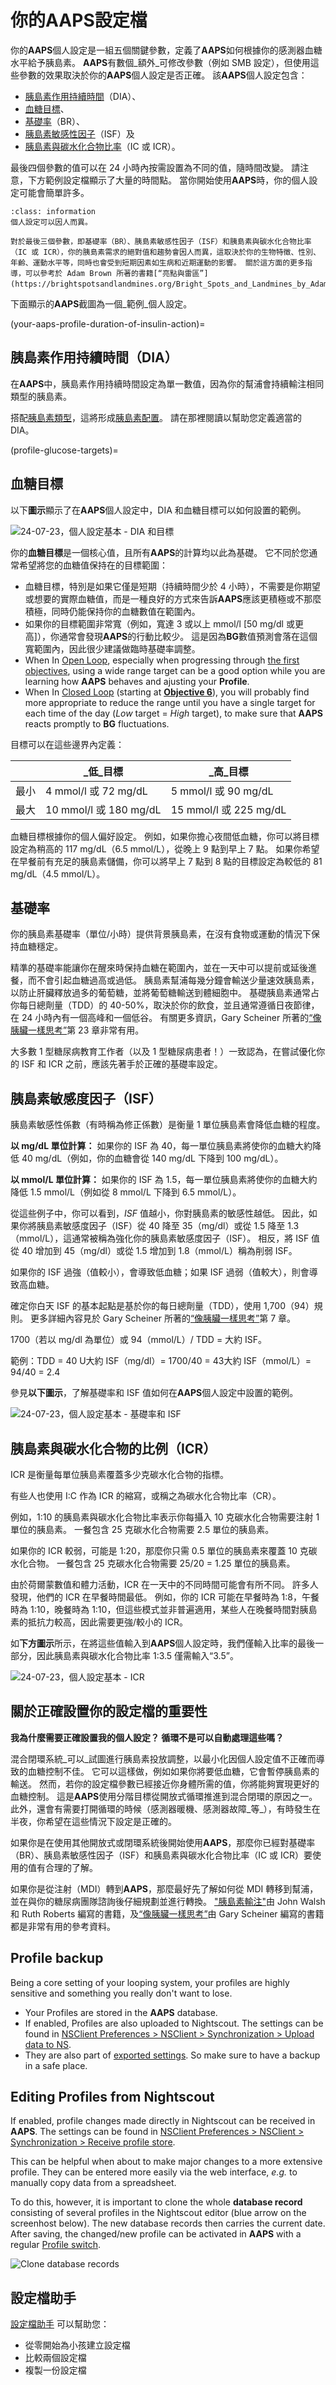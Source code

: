 # 你的**AAPS**設定檔

你的**AAPS**個人設定是一組五個關鍵參數，定義了**AAPS**如何根據你的感測器血糖水平給予胰島素。 **AAPS**有數個_額外_可修改參數（例如 SMB 設定），但使用這些參數的效果取決於你的**AAPS**個人設定是否正確。 該**AAPS**個人設定包含：
* [胰島素作用持續時間](#duration-of-insulin-action-dia)（DIA）、
* [血糖目標](#glucose-targets)、
* [基礎率](#basal-rates)（BR）、
* [胰島素敏感性因子](#insulin-sensitivity-factor-isf)（ISF）及
* [胰島素與碳水化合物比率](#insulin-to-carb-ratio-icr)（IC 或 ICR）。

最後四個參數的值可以在 24 小時內按需設置為不同的值，隨時間改變。 請注意，下方範例設定檔顯示了大量的時間點。 當你開始使用**AAPS**時，你的個人設定可能會簡單許多。

```{admonition} Your diabetes may vary
:class: information
個人設定可以因人而異。

對於最後三個參數，即基礎率（BR）、胰島素敏感性因子（ISF）和胰島素與碳水化合物比率（IC 或 ICR），你的胰島素需求的絕對值和趨勢會因人而異，這取決於你的生物特徵、性別、年齡、運動水平等，同時也會受到短期因素如生病和近期運動的影響。 關於這方面的更多指導，可以參考於 Adam Brown 所著的書籍[“亮點與雷區”](https://brightspotsandlandmines.org/Bright_Spots_and_Landmines_by_Adam_Brown.pdf)。

```

下面顯示的**AAPS**截圖為一個_範例_個人設定。

(your-aaps-profile-duration-of-insulin-action)=
## 胰島素作用持續時間（DIA）

在**AAPS**中，胰島素作用持續時間設定為單一數值，因為你的幫浦會持續輸注相同類型的胰島素。

搭配[胰島素類型](#Config-Builder-insulin)，這將形成[胰島素配置](#AapsScreens-insulin-profile)。 請在那裡閱讀以幫助您定義適當的 DIA。

(profile-glucose-targets)=
## 血糖目標

以下**圖示**顯示了在**AAPS**個人設定中，DIA 和血糖目標可以如何設置的範例。

![24-07-23，個人設定基本 - DIA 和目標](../images/f3904cc3-3d9e-497e-a3b6-3a49650053e6.png)

你的**血糖目標**是一個核心值，且所有**AAPS**的計算均以此為基礎。 它不同於您通常希望將您的血糖值保持在的目標範圍：
* 血糖目標，特別是如果它僅是短期（持續時間少於 4 小時），不需要是你期望或想要的實際血糖值，而是一種良好的方式來告訴**AAPS**應該更積極或不那麼積極，同時仍能保持你的血糖數值在範圍內。
* 如果你的目標範圍非常寬（例如，寬達 3 或以上 mmol/l [50 mg/dl 或更高]），你通常會發現**AAPS**的行動比較少。 這是因為**BG**數值預測會落在這個寬範圍內，因此很少建議做臨時基礎率調整。
* When In [Open Loop](#Preferences-pen-loop), especially when progressing through [the first objectives](../SettingUpAaps/CompletingTheObjectives.md), using a wide range target can be a good option while you are learning how **AAPS** behaves and ajusting your **Profile**.
* When In [Closed Loop](#preferences-closed-loop) (starting at **[Objective 6](#objectives-objective6)**), you will probably find more appropriate to reduce the range until you have a single target for each time of the day (_Low_ target = _High_ target), to make sure that **AAPS** reacts promptly to **BG** fluctuations.

目標可以在這些邊界內定義：

|    | _低_目標                 | _高_目標                 |
| -- | --------------------- | --------------------- |
| 最小 | 4 mmol/l 或 72 mg/dL   | 5 mmol/l 或 90 mg/dL   |
| 最大 | 10 mmol/l 或 180 mg/dL | 15 mmol/l 或 225 mg/dL |

血糖目標根據你的個人偏好設定。 例如，如果你擔心夜間低血糖，你可以將目標設定為稍高的 117 mg/dL（6.5 mmol/L），從晚上 9 點到早上 7 點。 如果你希望在早餐前有充足的胰島素儲備，你可以將早上 7 點到 8 點的目標設定為較低的 81 mg/dL（4.5 mmol/L）。

## 基礎率

你的胰島素基礎率（單位/小時）提供背景胰島素，在沒有食物或運動的情況下保持血糖穩定。

精準的基礎率能讓你在醒來時保持血糖在範圍內，並在一天中可以提前或延後進餐，而不會引起血糖過高或過低。 胰島素幫浦每幾分鐘會輸送少量速效胰島素，以防止肝臟釋放過多的葡萄糖，並將葡萄糖輸送到體細胞中。 基礎胰島素通常占你每日總劑量（TDD）的 40-50%，取決於你的飲食，並且通常遵循日夜節律，在 24 小時內有一個高峰和一個低谷。 有關更多資訊，Gary Scheiner 所著的[“像胰臟一樣思考”](https://amzn.eu/d/iVU0RGe)第 23 章非常有用。

大多數 1 型糖尿病教育工作者（以及 1 型糖尿病患者！）一致認為，在嘗試優化你的 ISF 和 ICR 之前，應該先著手於正確的基礎率設定。

## 胰島素敏感度因子（ISF）

胰島素敏感性係數（有時稱為修正係數）是衡量 1 單位胰島素會降低血糖的程度。

**以 mg/dL 單位計算：** 如果你的 ISF 為 40，每一單位胰島素將使你的血糖大約降低 40 mg/dL（例如，你的血糖會從 140 mg/dL 下降到 100 mg/dL）。

**以 mmol/L 單位計算：** 如果你的 ISF 為 1.5，每一單位胰島素將使你的血糖大約降低 1.5 mmol/L（例如從 8 mmol/L 下降到 6.5 mmol/L）。

從這些例子中，你可以看到，_ISF_ 值越小，你對胰島素的敏感性越低。 因此，如果你將胰島素敏感度因子（ISF）從 40 降至 35（mg/dl）或從 1.5 降至 1.3（mmol/L），這通常被稱為強化你的胰島素敏感度因子（ISF）。 相反，將 ISF 值從 40 增加到 45（mg/dl）或從 1.5 增加到 1.8（mmol/L）稱為削弱 ISF。

如果你的 ISF 過強（值較小），會導致低血糖；如果 ISF 過弱（值較大），則會導致高血糖。

確定你白天 ISF 的基本起點是基於你的每日總劑量（TDD），使用 1,700（94）規則。 更多詳細內容見於 Gary Scheiner 所著的[“像胰臟一樣思考”](https://amzn.eu/d/iVU0RGe)第 7 章。

1700（若以 mg/dl 為單位）或 94（mmol/L）/ TDD = 大約 ISF。

範例：TDD = 40 U大約 ISF（mg/dl）= 1700/40 = 43大約 ISF（mmol/L）= 94/40 = 2.4

參見**以下圖示**，了解基礎率和 ISF 值如何在**AAPS**個人設定中設置的範例。

![24-07-23，個人設定基本 - 基礎率和 ISF](../images/55c8ed24-e24e-4caa-9c17-294fa93cb84a.png)

## 胰島素與碳水化合物的比例（ICR）

ICR 是衡量每單位胰島素覆蓋多少克碳水化合物的指標。

有些人也使用 I:C 作為 ICR 的縮寫，或稱之為碳水化合物比率（CR）。

例如，1:10 的胰島素與碳水化合物比率表示你每攝入 10 克碳水化合物需要注射 1 單位的胰島素。 一餐包含 25 克碳水化合物需要 2.5 單位的胰島素。

如果你的 ICR 較弱，可能是 1:20，那麼你只需 0.5 單位的胰島素來覆蓋 10 克碳水化合物。 一餐包含 25 克碳水化合物需要 25/20 = 1.25 單位的胰島素。

由於荷爾蒙數值和體力活動，ICR 在一天中的不同時間可能會有所不同。 許多人發現，他們的 ICR 在早餐時間最低。 例如，你的 ICR 可能在早餐時為 1:8，午餐時為 1:10，晚餐時為 1:10，但這些模式並非普遍適用，某些人在晚餐時間對胰島素的抵抗力較高，因此需要更強/較小的 ICR。

如**下方圖示**所示，在將這些值輸入到**AAPS**個人設定時，我們僅輸入比率的最後一部分，因此胰島素與碳水化合物比率 1:3.5 僅需輸入“3.5”。

![24-07-23，個人設定基本 - ICR](../images/7741eefb-cae5-45c5-a9e5-8eae5ead3f48.png)


## 關於正確設置你的設定檔的重要性

**我為什麼需要正確設置我的個人設定？ 循環不是可以自動處理這些嗎？**

混合閉環系統_可以_試圖進行胰島素投放調整，以最小化因個人設定值不正確而導致的血糖控制不佳。 它可以這樣做，例如如果你將要低血糖，它會暫停胰島素的輸送。 然而，若你的設定檔參數已經接近你身體所需的值，你將能夠實現更好的血糖控制。 這是**AAPS**使用分階目標從開放式循環推進到混合閉環的原因之一。 此外，還會有需要打開循環的時候（感測器暖機、感測器故障_等_），有時發生在半夜，你希望在這些情況下設定是正確的。

如果你是在使用其他開放式或閉環系統後開始使用**AAPS**，那麼你已經對基礎率（BR）、胰島素敏感性因子（ISF）和胰島素與碳水化合物比率（IC 或 ICR）要使用的值有合理的了解。

如果你是從注射（MDI）轉到**AAPS**，那麼最好先了解如何從 MDI 轉移到幫浦，並在與你的糖尿病團隊諮詢後仔細規劃並進行轉換。 ["胰島素輸注"](https://amzn.eu/d/iaCsFa2)由 John Walsh 和 Ruth Roberts 編寫的書籍，及[“像胰臟一樣思考”](https://amzn.eu/d/iVU0RGe)由 Gary Scheiner 編寫的書籍都是非常有用的參考資料。
## Profile backup

Being a core setting of your looping system, your profiles are highly sensitive and something you really don't want to lose.

* Your Profiles are stored in the **AAPS** database.
* If enabled, Profiles are also uploaded to Nightscout. The settings can be found in [NSClient Preferences > NSClient > Synchronization > Upload data to NS](#Preferences-nsclient).
* They are also part of [exported settings](../Maintenance/ExportImportSettings.md). So make sure to have a backup in a safe place.

## Editing Profiles from Nightscout

If enabled, profile changes made directly in Nightscout can  be received in **AAPS**. The settings can be found in [NSClient Preferences > NSClient > Synchronization > Receive profile store](#Preferences-nsclient).

This can be helpful when about to make major changes to a more extensive profile. They can be entered more easily via the web interface, _e.g._ to manually copy data from a spreadsheet.

To do this, however, it is important to clone the whole **database record** consisting of several profiles in the Nightscout editor (blue arrow on the screenhost below). The new database records then carries the current date. After saving, the changed/new profile can be activated in **AAPS** with a regular [Profile switch](../DailyLifeWithAaps/ProfileSwitch-ProfilePercentage.md).

![Clone database records](../images/Nightscout_Profile_Editor.PNG)

## 設定檔助手

[設定檔助手](../SettingUpAaps/ProfileHelper.md) 可以幫助您：
* 從零開始為小孩建立設定檔
* 比較兩個設定檔
* 複製一份設定檔